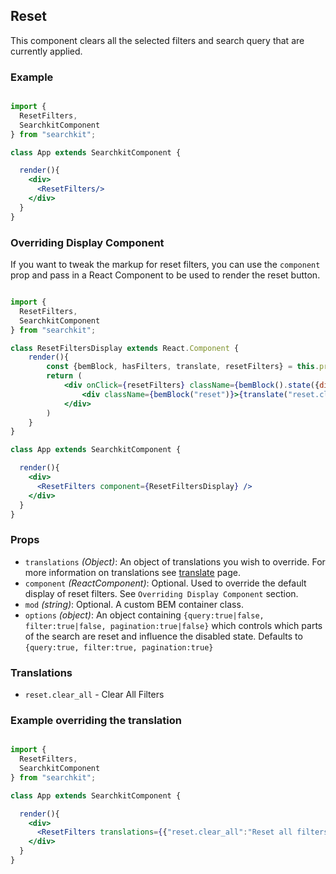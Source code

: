 ## Reset
This component clears all the selected filters and search query that are currently applied.

### Example

```jsx

import {
  ResetFilters,
  SearchkitComponent
} from "searchkit";

class App extends SearchkitComponent {

  render(){
    <div>
      <ResetFilters/>
    </div>
  }
}
```

### Overriding Display Component
If you want to tweak the markup for reset filters, you can use the `component` prop and pass in a React Component to be used to render the reset button.

```jsx

import {
  ResetFilters,
  SearchkitComponent
} from "searchkit";

class ResetFiltersDisplay extends React.Component {
	render(){
		const {bemBlock, hasFilters, translate, resetFilters} = this.props
		return (
			<div onClick={resetFilters} className={bemBlock().state({disabled:!hasFilters})}>
				<div className={bemBlock("reset")}>{translate("reset.clear_all")}</div>
			</div>
		)
	}
}

class App extends SearchkitComponent {

  render(){
    <div>
      <ResetFilters component={ResetFiltersDisplay} />
    </div>
  }
}

```

### Props
- `translations` *(Object)*: An object of translations you wish to override. For more information on translations see [translate](../../core/Translate.md) page.
- `component` *(ReactComponent)*: Optional. Used to override the default display of reset filters. See `Overriding Display Component` section.
- `mod` *(string)*: Optional. A custom BEM container class.
- `options` *(object)*: An object containing `{query:true|false, filter:true|false, pagination:true|false}` which controls which parts of the search are reset and influence the disabled state. Defaults to `{query:true, filter:true, pagination:true}`

### Translations
- `reset.clear_all` - Clear All Filters

### Example overriding the translation

```jsx

import {
  ResetFilters,
  SearchkitComponent
} from "searchkit";

class App extends SearchkitComponent {

  render(){
    <div>
      <ResetFilters translations={{"reset.clear_all":"Reset all filters"}}/>
    </div>
  }
}
```
